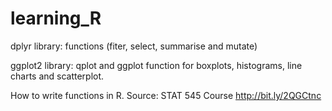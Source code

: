 # learning_R

dplyr library: functions (fiter, select, summarise and mutate)  

ggplot2 library: qplot and ggplot function for boxplots, histograms, line charts and scatterplot. 

How to write functions in R. Source: STAT 545 Course http://bit.ly/2QGCtnc 


